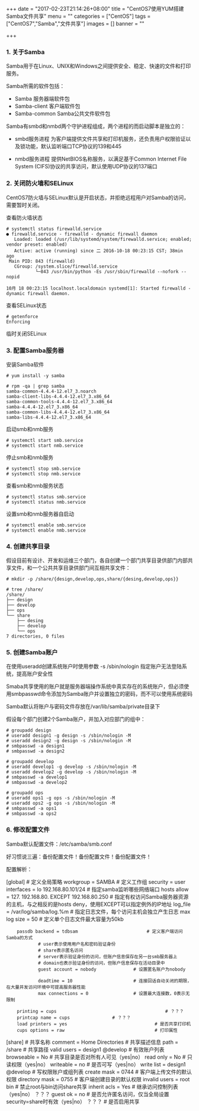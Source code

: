 +++
date = "2017-02-23T21:14:26+08:00"
title = "CentOS7使用YUM搭建Samba文件共享"
menu = ""
categories = ["CentOS"]
tags = ["CentOS7","Samba","文件共享"]
images = []
banner = ""

+++

### 1. 关于Samba

Samba用于在Linux、UNIX和Windows之间提供安全、稳定、快速的文件和打印服务。

Samba所需的软件包括：

* Samba  服务器端软件包
* Samba-client  客户端软件包
* Samba-common  Samba公共文件软件包

Samba有smbd和nmbd两个守护进程组成，两个进程的而启动脚本是独立的：

* smbd服务进程  为客户端提供文件共享和打印机服务，还负责用户权限验证以及锁功能，默认监听端口TCP协议的139和445

* nmbd服务进程  提供NetBIOS名称服务，以满足基于Common Internet File System (CIFS)协议的共享访问，默认使用UDP协议的137端口

### 2. 关闭防火墙和SELinux

CentOS7防火墙与SELinux默认是开启状态，并拒绝远程用户对Samba的访问，需要暂时关闭。

查看防火墙状态

	# systemctl status firewalld.service
	● firewalld.service - firewalld - dynamic firewall daemon
	   Loaded: loaded (/usr/lib/systemd/system/firewalld.service; enabled; vendor preset: enabled)
	   Active: active (running) since 二 2016-10-18 00:23:15 CST; 38min ago
	 Main PID: 843 (firewalld)
	   CGroup: /system.slice/firewalld.service
	           └─843 /usr/bin/python -Es /usr/sbin/firewalld --nofork --nopid

	10月 18 00:23:15 localhost.localdomain systemd[1]: Started firewalld - dynamic firewall daemon.

查看SELinux状态

	# getenforce
	Enforcing

临时关闭SELinux

### 3. 配置Samba服务器

安装Samba软件

	# yum install -y samba

	# rpm -qa | grep samba
	samba-common-4.4.4-12.el7_3.noarch
	samba-client-libs-4.4.4-12.el7_3.x86_64
	samba-common-tools-4.4.4-12.el7_3.x86_64
	samba-4.4.4-12.el7_3.x86_64
	samba-common-libs-4.4.4-12.el7_3.x86_64
	samba-libs-4.4.4-12.el7_3.x86_64

启动smb和nmb服务

	# systemctl start smb.service
	# systemctl start nmb.service

停止smb和nmb服务

	# systemctl stop smb.service
	# systemctl stop nmb.service

查看smb和nmb服务状态

	# systemctl status smb.service
	# systemctl status nmb.service

设置smb和nmb服务器自启动

	# systemctl enable smb.service
	# systemctl enable nmb.service

### 4. 创建共享目录

假设目前有设计、开发和运维三个部门，各自创建一个部门共享目录供部门内部共享文件，和一个公共共享目录供部门间互相共享文件：

	# mkdir -p /share/{design,develop,ops,share/{desing,develop,ops}}

	# tree /share/
	/share/
	├── design
	├── develop
	├── ops
	└── share
	    ├── desing
	    ├── develop
	    └── ops
	7 directories, 0 files

### 5. 创建Samba账户

在使用useradd创建系统账户时使用参数 -s /sbin/nologin 指定账户无法登陆系统，提高账户安全性

Smaba共享使用的账户就是服务器端操作系统中真实存在的系统账户，但必须使用smbpasswd命令添加为Samba账户并设置独立的密码，而不可以使用系统密码

Samba默认将账户与密码文件存放在/var/lib/samba/private目录下

假设每个部门创建2个Samba账户，并加入对应部门的组中：

	# groupadd design
	# useradd design1 -g design -s /sbin/nologin -M
	# useradd design2 -g design -s /sbin/nologin -M
	# smbpasswd -a design1
	# smbpasswd -a design2

	# groupadd develop
	# useradd develop1 -g develop -s /sbin/nologin -M
	# useradd develop2 -g develop -s /sbin/nologin -M
	# smbpasswd -a develop1
	# smbpasswd -a develop2

	# groupadd ops
	# useradd ops1 -g ops -s /sbin/nologin -M
	# useradd ops2 -g ops -s /sbin/nologin -M
	# smbpasswd -a ops1
	# smbpasswd -a ops2

### 6. 修改配置文件

Samba默认配置文件：/etc/samba/smb.conf

好习惯说三遍：备份配置文件！备份配置文件！备份配置文件！

配置解析：

[global]  																	 # 定义全局策略
        workgroup = SAMBA										 # 定义工作组
        security = user											 
				interfaces = lo 192.168.80.101/24		 # 指定samba监听哪些网络端口
				hosts allow = 127. 192.168.80. EXCEPT 192.168.80.250  # 指定有权访问Samba服务器资源的主机，与之相反的是hosts deny，使用EXCEPT可以指定例外的IP地址
				log_file = /var/log/samba/log.%m     # 指定日志文件，每个访问主机会独立产生日志
				max log size = 50										 # 定义单个日志文件最大容量为50kb

        passdb backend = tdbsam							 # 定义客户端访问Samba的方式
				# user表示使用用户名和密码验证身份
				# share表示匿名访问
				# server表示验证身份的访问，但账户信息保存在另一台smb服务器上
				# domain也表示验证身份的访问，但账户信息保存在活动目录中
				guest account = nobody              # 设置匿名账户为nobody

				deadtime = 10                       # 连接回话自动关闭的期限，在大量并发访问环境中可提高服务器性能
				max connections = 0                 # 设置最大连接数，0表示无限制

        printing = cups											# ？？？
        printcap name = cups                # ？？？
        load printers = yes									# 是否共享打印机
        cups options = raw									# 打印属性

[share]																			# 共享名称
        comment = Home Directories          # 共享描述信息
				path = /share                       # 共享路径
        valid users = design1 @develop 			# 有效账户列表
        browseable = No						          # 共享目录是否对所有人可见（yes|no）
				read only = No											# 只读权限（yes|no）
				writeable = no											# 是否可写（yes|no）
				write list = design1 @develop 			# 写权限账户或组列表
				create mask = 0744									# 客户端上传文件的默认权限
				directory mask = 0755	              # 客户端创建目录的默认权限
				invalid users = root bin						# 禁止root与bin访问share共享
        inherit acls = Yes									# 继承访问控制列表（yes|no） ？？？
				guest ok = no     									# 是否允许匿名访问，仅当全局设置security=share时有效（yes|no）
				？？？																# 是否启用共享
